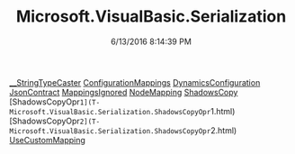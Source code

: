 ﻿---
title: Microsoft.VisualBasic.Serialization
date: 6/13/2016 8:14:39 PM
---

[__StringTypeCaster](T-Microsoft.VisualBasic.Serialization.__StringTypeCaster.html)
[ConfigurationMappings](T-Microsoft.VisualBasic.Serialization.ConfigurationMappings.html)
[DynamicsConfiguration](T-Microsoft.VisualBasic.Serialization.DynamicsConfiguration.html)
[JsonContract](T-Microsoft.VisualBasic.Serialization.JsonContract.html)
[MappingsIgnored](T-Microsoft.VisualBasic.Serialization.MappingsIgnored.html)
[NodeMapping](T-Microsoft.VisualBasic.Serialization.NodeMapping.html)
[ShadowsCopy](T-Microsoft.VisualBasic.Serialization.ShadowsCopy.html)
[ShadowsCopyOpr`1](T-Microsoft.VisualBasic.Serialization.ShadowsCopyOpr`1.html)
[ShadowsCopyOpr`2](T-Microsoft.VisualBasic.Serialization.ShadowsCopyOpr`2.html)
[UseCustomMapping](T-Microsoft.VisualBasic.Serialization.UseCustomMapping.html)
